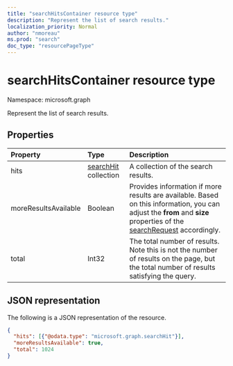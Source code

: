 ```yaml
---
title: "searchHitsContainer resource type"
description: "Represent the list of search results."
localization_priority: Normal
author: "nmoreau"
ms.prod: "search"
doc_type: "resourcePageType"
---
```


# searchHitsContainer resource type

Namespace: microsoft.graph

Represent the list of search results.

## Properties

| Property     | Type        | Description |
|:-------------|:------------|:------------|
|hits|[searchHit](searchhit.md) collection|A collection of the search results.|
|moreResultsAvailable|Boolean|Provides information if more results are available. Based on this information, you can adjust the **from** and **size** properties of the [searchRequest](searchrequest.md) accordingly.|
|total|Int32|The total number of results. Note this is not the number of results on the page, but the total number of results satisfying the query.|


## JSON representation

The following is a JSON representation of the resource.

<!-- {
  "blockType": "resource",
  "optionalProperties": [

  ],
  "@odata.type": "microsoft.graph.searchHitsContainer",
  "baseType": null
}-->


```json
{
  "hits": [{"@odata.type": "microsoft.graph.searchHit"}],
  "moreResultsAvailable": true,
  "total": 1024
}
```


<!-- uuid: 16cd6b66-4b1a-43a1-adaf-3a886856ed98
2019-02-04 14:57:30 UTC -->
<!-- {
  "type": "#page.annotation",
  "description": "searchHitsContainer resource",
  "keywords": "",
  "section": "documentation",
  "tocPath": ""
}-->


